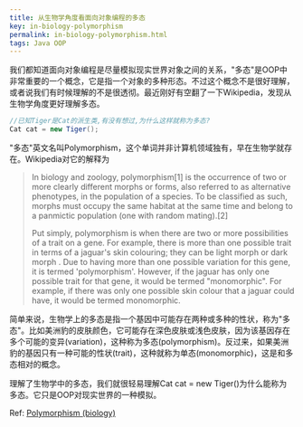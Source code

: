 ```yaml
---
title: 从生物学角度看面向对象编程的多态
key: in-biology-polymorphism
permalink: in-biology-polymorphism.html
tags: Java OOP
---
```


我们都知道面向对象编程是尽量模拟现实世界对象之间的关系，"多态"是OOP中非常重要的一个概念，它是指一个对象的多种形态。不过这个概念不是很好理解，或者说我们有时候理解的不是很透彻。最近刚好有空翻了一下Wikipedia，发现从生物学角度更好理解多态。

```java
//已知Tiger是Cat的派生类,有没有想过,为什么这样就称为多态?
Cat cat = new Tiger();
```
<!--more-->
"多态"英文名叫Polymorphism，这个单词并非计算机领域独有，早在生物学就存在。Wikipedia对它的解释为

> In biology and zoology, polymorphism[1] is the occurrence of two or more clearly different morphs or forms, also referred to as alternative phenotypes, in the population of a species. To be classified as such, morphs must occupy the same habitat at the same time and belong to a panmictic population (one with random mating).[2]
>
> Put simply, polymorphism is when there are two or more possibilities of a trait on a gene. For example, there is more than one possible trait in terms of a jaguar's skin colouring; they can be light morph or dark morph . Due to having more than one possible variation for this gene, it is termed 'polymorphism'. However, if the jaguar has only one possible trait for that gene, it would be termed "monomorphic". For example, if there was only one possible skin colour that a jaguar could have, it would be termed monomorphic.

简单来说，生物学上的多态是指一个基因中可能存在两种或多种的性状，称为"多态"。比如美洲豹的皮肤颜色，它可能存在深色皮肤或浅色皮肤，因为该基因存在多个可能的变异(variation)，这种称为多态(polymorphism)。反过来，如果美洲豹的基因只有一种可能的性状(trait)，这种就称为单态(monomorphic)，这是和多态相对的概念。

理解了生物学中的多态，我们就很轻易理解Cat cat = new Tiger()为什么能称为多态。它只是OOP对现实世界的一种模拟。


Ref: [Polymorphism (biology)](https://en.wikipedia.org/wiki/Polymorphism_(biology))

